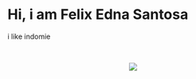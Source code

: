 <h1>Hi, i am Felix Edna Santosa</h1>
<p>i like indomie</p>
<br><p align="center"><img src="https://i.giphy.com/Dg4TxjYikCpiGd7tYs.gif" /></p></br>
